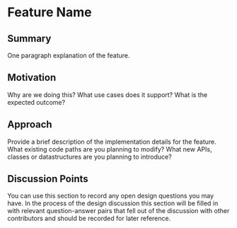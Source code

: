 # Feature Name

## Summary
[summary]: #summary

One paragraph explanation of the feature.

## Motivation
[motivation]: #motivation

Why are we doing this?
What use cases does it support?
What is the expected outcome?

## Approach
[approach]: #approach

Provide a brief description of the implementation details for the feature.
What existing code paths are you planning to modify?
What new APIs, classes or datastructures are you planning to introduce?

## Discussion Points
[discussion]: #discussion

You can use this section to record any open design questions you may have.
In the process of the design discussion this section will be filled in with relevant question-answer pairs that fell out of the discussion with other contributors and should be recorded for later reference.
